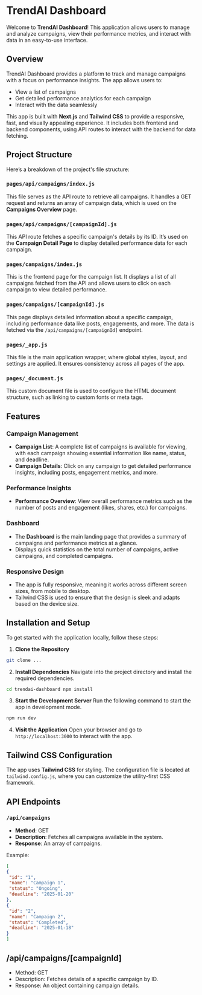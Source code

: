 # TrendAI Dashboard

Welcome to **TrendAI Dashboard**! This application allows users to manage and analyze campaigns, view their performance metrics, and interact with data in an easy-to-use interface.

## Overview

TrendAI Dashboard provides a platform to track and manage campaigns with a focus on performance insights. The app allows users to:
- View a list of campaigns
- Get detailed performance analytics for each campaign
- Interact with the data seamlessly

This app is built with **Next.js** and **Tailwind CSS** to provide a responsive, fast, and visually appealing experience. It includes both frontend and backend components, using API routes to interact with the backend for data fetching.

## Project Structure

Here’s a breakdown of the project's file structure:


### `pages/api/campaigns/index.js`

This file serves as the API route to retrieve all campaigns. It handles a GET request and returns an array of campaign data, which is used on the **Campaigns Overview** page.

### `pages/api/campaigns/[campaignId].js`

This API route fetches a specific campaign's details by its ID. It’s used on the **Campaign Detail Page** to display detailed performance data for each campaign.

### `pages/campaigns/index.js`

This is the frontend page for the campaign list. It displays a list of all campaigns fetched from the API and allows users to click on each campaign to view detailed performance.

### `pages/campaigns/[campaignId].js`

This page displays detailed information about a specific campaign, including performance data like posts, engagements, and more. The data is fetched via the `/api/campaigns/[campaignId]` endpoint.

### `pages/_app.js`

This file is the main application wrapper, where global styles, layout, and settings are applied. It ensures consistency across all pages of the app.

### `pages/_document.js`

This custom document file is used to configure the HTML document structure, such as linking to custom fonts or meta tags.

## Features

### Campaign Management
- **Campaign List**: A complete list of campaigns is available for viewing, with each campaign showing essential information like name, status, and deadline.
- **Campaign Details**: Click on any campaign to get detailed performance insights, including posts, engagement metrics, and more.

### Performance Insights
- **Performance Overview**: View overall performance metrics such as the number of posts and engagement (likes, shares, etc.) for campaigns.
  
### Dashboard
- The **Dashboard** is the main landing page that provides a summary of campaigns and performance metrics at a glance.
- Displays quick statistics on the total number of campaigns, active campaigns, and completed campaigns.

### Responsive Design
- The app is fully responsive, meaning it works across different screen sizes, from mobile to desktop.
- Tailwind CSS is used to ensure that the design is sleek and adapts based on the device size.

## Installation and Setup

To get started with the application locally, follow these steps:

1. **Clone the Repository**

```bash
git clone ...
```

2. **Install Dependencies**
Navigate into the project directory and install the required dependencies.

```bash
cd trendai-dashboard npm install
```

3. **Start the Development Server**
Run the following command to start the app in development mode.
```bash
npm run dev
```

4. **Visit the Application**
Open your browser and go to `http://localhost:3000` to interact with the app.

## Tailwind CSS Configuration

The app uses **Tailwind CSS** for styling. The configuration file is located at `tailwind.config.js`, where you can customize the utility-first CSS framework.

## API Endpoints

### `/api/campaigns`

- **Method**: GET
- **Description**: Fetches all campaigns available in the system.
- **Response**: An array of campaigns.

Example:
```json
[
{
 "id": "1",
 "name": "Campaign 1",
 "status": "Ongoing",
 "deadline": "2025-01-20"
},
{
 "id": "2",
 "name": "Campaign 2",
 "status": "Completed",
 "deadline": "2025-01-18"
}
]
```
## /api/campaigns/[campaignId]
- Method: GET
- Description: Fetches details of a specific campaign by ID.
- Response: An object containing campaign details.



